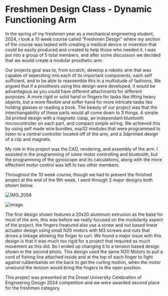 # Freshmen Design Class - Dynamic Functioning Arm

In the spring of my freshmen year as a mechanical engineering student, 2024, I took a 10 week course called "Freshmen Design" where my section of the course was tasked with creating a medical device or invention that could be easily produced and created to help those who needed it. I was put into a group of 5 total members, and after some discussion we decided that we would create a modular prosthetic arm. 

Our projects goal was to, from scratch, develop a robotic arm that was capable of seperating into each of its important components, each self sufficient, and to be able to reassemble this in a multiutude of fashions, We argued that if a prosthesis using this design were developed, it would be advantagous as you could have different attachments for different purposes. A more rigid or solid hand or fingers for tasks like lifting heavy objects, but a more flexible and softer hand for more intricate tasks like holding glasses or reading a book. The beauty of our project was that the interchangability of these parts would all come down to 3 things. A simple 3d printed design with a magnetic clasp, an independant bluetooth microcontroller on each part, and compact simple wiring. 
We achieved this by using self made wire bundles, esp32 modules that were programmed to listen to a central controller located off of the arm, and a 3dprinted design of a clip and magnets.

My role in this project was the CAD, rendering, and assembly of the arm. I assisted in the programming of some motor controlling and bluetooth, but the programming of the gyroscope and its calculations, along with the more effectient motor control was left to two other members. 

Throughout the 10 week course, though we had to present the finished project at the end of the 9th week, I went through 2 major designs both shown below.

![IMG_2058](https://github.com/TScherph/College-Arm-/assets/147080935/6888c605-a0aa-49fc-bc5c-4d6117e7348e)

![image](https://github.com/TScherph/College-Arm-/assets/147080935/10abb577-1513-47fe-930f-80ef4a5a5745)


The first design shown features a 20x20 aluminum extrusion as the base for most of the arm, this was before we really focused on the modularity aspect of the project, the fingers freatured also use a screw and nut based linear actuator design using small N20 motors with M3 screws and nuts that drives a linkage allowing the finger to curl. We found a major issue with this design is that it was much too rigid for a project that required as much movement as this did. So I ended up changing it to a tension based design shown in the second photo. This design used the same N20 Motors to pull a cord of fishing line attached inside and at the top of each finger to fight against rubberbands on the back to get the curling motion, when the motor unwound the tension would bring the fingers to the open position. 

This project was presented at the Drexel University Celebration of Engineering Design 2024 competition and we were awarded second place for the freshmen category.
